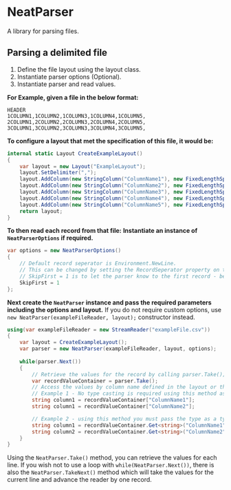 # NeatParser
A library for parsing files.

## Parsing a delimited file

 1. Define the file layout using the layout class.
 2. Instantiate parser options (Optional).
 3. Instantiate parser and read values.

**For Example, given a file in the below format:**

    HEADER
   	1COLUMN1,1COLUMN2,1COLUMN3,1COLUMN4,1COLUMN5,
   	2COLUMN1,2COLUMN2,2COLUMN3,2COLUMN4,2COLUMN5,
   	3COLUMN1,3COLUMN2,3COLUMN3,3COLUMN4,3COLUMN5,

**To configure a layout that met the specification of this file, it would be:**
```csharp
internal static Layout CreateExampleLayout()
{
	var layout = new Layout("ExampleLayout");
	layout.SetDelimiter(",");
	layout.AddColumn(new StringColumn("ColumnName1"), new FixedLengthSpace(8));
	layout.AddColumn(new StringColumn("ColumnName2"), new FixedLengthSpace(8));
	layout.AddColumn(new StringColumn("ColumnName3"), new FixedLengthSpace(8));
	layout.AddColumn(new StringColumn("ColumnName4"), new FixedLengthSpace(8));
	layout.AddColumn(new StringColumn("ColumnName5"), new FixedLengthSpace(8));
	return layout;
}
```

**To then read each record from that file:**
**Instantiate an instance of `NeatParserOptions` if required.**

```csharp
var options = new NeatParserOptions()
{
	// Default record seperator is Environment.NewLine.
	// This can be changed by setting the RecordSeperator property on the options instance.
	// SkipFirst = 1 is to let the parser know to the first record - being the header.
	SkipFirst = 1
};
```
**Next create the `NeatParser` instance and pass the required parameters including the options and layout.**
If you do not require custom options, use 
`new NeatParser(exampleFileReader, layout);` constructor instead.

```csharp
using(var exampleFileReader = new StreamReader("exampleFile.csv"))
{
	var layout = CreateExampleLayout();
	var parser = new NeatParser(exampleFileReader, layout, options);
	
	while(parser.Next())
	{
		// Retrieve the values for the record by calling parser.Take();
		var recordValueContainer = parser.Take();
		// Access the values by column name defined in the layout or the RecordValues dictionary attached to the RecordValueContainer.
		// Example 1 - No type casting is required using this method as the value is returned using the dynamic keyword.
		string column1 = recordValueContainer["ColumnName1"];
		string column1 = recordValueContainer["ColumnName2"];

		// Example 2 - using this method you must pass the type as a type parameter.
		string column1 = recordValueContainer.Get<string>("ColumnName1");
		string column2 = recordValueContainer.Get<string>("ColumnName2");
	}
}
```
Using the `NeatParser.Take()` method, you can retrieve the values for each line.
If you wish not to use a loop with `while(NeatParser.Next())`, there is also the `NeatParser.TakeNext()` method which will take the values for the current line and advance the reader by one record.
